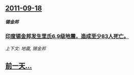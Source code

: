 ## [2011-09-18](/news/2011/09/18/index.md)

##### 锡金邦
### [印度锡金邦发生里氏6.9级地震，造成至少83人死亡。 ](/news/2011/09/18/印度锡金邦发生里氏69级地震-造成至少83人死亡.md)
_上下文: 地震, 锡金邦_

## [前一天...](/news/2011/09/16/index.md)

